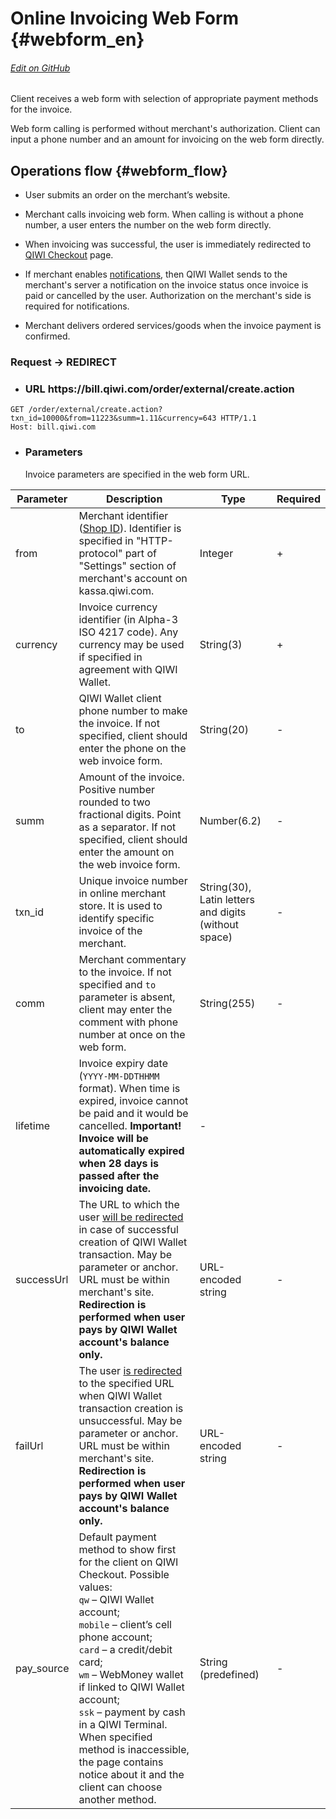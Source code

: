 # Online Invoicing Web Form {#webform_en}

###### [Edit on GitHub](https://github.com/QIWI-API/pull-payments-docs/blob/master/_webform_en.html.md)

Client receives a web form with selection of appropriate payment methods for the invoice.

Web form calling is performed without merchant's authorization. Client can input a phone number and an amount for invoicing on the web form directly.

## Operations flow {#webform_flow}

* User submits an order on the merchant’s website.

* Merchant calls invoicing web form. When calling is without a phone number, a user enters the number on the web form directly.

* When invoicing was successful, the user is immediately redirected to [QIWI Checkout](#checkout_en) page.

* If merchant enables [notifications](#notification_en), then QIWI Wallet sends to the merchant's server a notification on the invoice status once invoice is paid or cancelled by the user. Authorization on the merchant's side is required for notifications.

* Merchant delivers ordered services/goods when the invoice payment is confirmed.

<h3 class="request method">Request → REDIRECT</h3>

<ul class="nestedList url">
    <li><h3>URL <span>https://bill.qiwi.com/order/external/create.action</span></h3></li>
</ul>

~~~http
GET /order/external/create.action?txn_id=10000&from=11223&summ=1.11&currency=643 HTTP/1.1
Host: bill.qiwi.com
~~~

<ul class="nestedList params">
    <li><h3>Parameters</h3><span>Invoice parameters are specified in the web form URL.</span></li>
</ul>

Parameter|Description|Type|Required
---------|--------|---|---
from | Merchant identifier ([Shop ID](#auth_param)). Identifier is specified in "HTTP-protocol" part of "Settings" section of merchant's account on kassa.qiwi.com.|Integer|+
currency | Invoice currency identifier (in Alpha-3 ISO 4217 code). Any currency may be used if specified in agreement with QIWI Wallet. | String(3)|+
to | QIWI Wallet client phone number to make the invoice. If not specified, client should enter the phone on the web invoice form.| String(20)|-
summ | Amount of the invoice. Positive number rounded to two fractional digits. Point as a separator. If not specified, client should enter the amount on the web invoice form.| Number(6.2)|-
txn_id|Unique invoice number in online merchant store. It is used to identify specific invoice of the merchant.|String(30), Latin letters and digits (without space)|-
comm | Merchant commentary to the invoice. If not specified and `to` parameter is absent, client may enter the comment with phone number at once on the web form. | String(255)|-
lifetime | Invoice expiry date (`YYYY-MM-DDTHHMM` format). When time is expired, invoice cannot be paid and it would be cancelled. **Important! Invoice will be automatically expired when 28 days is passed after the invoicing date.**|-
successUrl|The URL to which the user [will be redirected](#back_url) in case of successful creation of QIWI Wallet transaction. May be parameter or anchor. URL must be within merchant's site. **Redirection is performed when user pays by QIWI Wallet account's balance only.**|URL-encoded string|-
failUrl|The user [is redirected](#back_url) to the specified URL when QIWI Wallet transaction creation is unsuccessful. May be parameter or anchor. URL must be within merchant's site. **Redirection is performed when user pays by QIWI Wallet account's balance only.** |URL-encoded string|-
pay_source |Default payment method to show first for the client on QIWI Checkout. Possible values:<br>`qw` – QIWI Wallet account;<br> `mobile` – client’s cell phone account;<br> `card` – a credit/debit card;<br> `wm` – WebMoney wallet if linked to QIWI Wallet account; <br> `ssk` – payment by cash in a QIWI Terminal.<br>When specified method is inaccessible, the page contains notice about it and the client can choose another method. |String (predefined)|-
